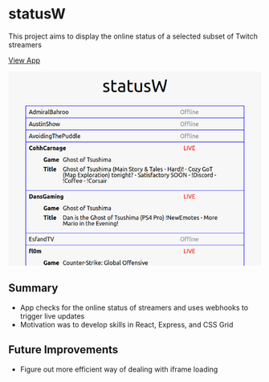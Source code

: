 # statusW

This project aims to display the online status of a selected subset of Twitch streamers

[View App](https://statuspog.herokuapp.com/)

![screenshot](https://github.com/kianga722/statusw/blob/master/screenshot.png)

## Summary

- App checks for the online status of streamers and uses webhooks to trigger live updates
- Motivation was to develop skills in React, Express, and CSS Grid

## Future Improvements

- Figure out more efficient way of dealing with iframe loading
